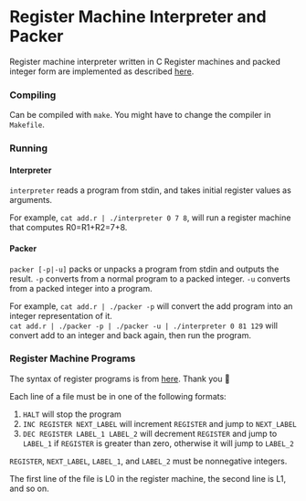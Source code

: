 # Register Machine Interpreter and Packer
Register machine interpreter written in C
Register machines and packed integer form are implemented as described [here](http://www.cl.cam.ac.uk/teaching/1718/CompTheory/CompTheory.pdf).

### Compiling

Can be compiled with `make`. You might have to change the compiler in `Makefile`.

### Running

#### Interpreter

`interpreter` reads a program from stdin, and takes initial register values as arguments.

For example, `cat add.r | ./interpreter 0 7 8`, will run a register machine that computes R0=R1+R2=7+8.

#### Packer

`packer [-p|-u]` packs or unpacks a program from stdin and outputs the result. `-p` converts from a normal program to a packed integer. `-u` converts from a packed integer into a program.

For example, `cat add.r | ./packer -p` will convert the add program into an integer representation of it.  
`cat add.r | ./packer -p | ./packer -u | ./interpreter 0 81 129` will convert add to an integer and back again, then run the program.

### Register Machine Programs

The syntax of register programs is from [here](https://github.com/SophieDurrant/RegisterMachineSimulator). Thank you 🙂

Each line of a file must be in one of the following formats:

1. `HALT` will stop the program
2. `INC REGISTER NEXT_LABEL` will increment `REGISTER` and jump to `NEXT_LABEL`
3. `DEC REGISTER LABEL_1 LABEL_2` will decrement `REGISTER` and jump to `LABEL_1` if `REGISTER` is greater than zero, otherwise it will jump to `LABEL_2`

`REGISTER`, `NEXT_LABEL`, `LABEL_1`, and `LABEL_2` must be nonnegative integers.

The first line of the file is L0 in the register machine, the second line is L1, and so on.
